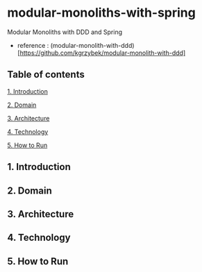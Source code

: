 # modular-monoliths-with-spring
Modular Monoliths with DDD and Spring

- reference : (modular-monolith-with-ddd)[https://github.com/kgrzybek/modular-monolith-with-ddd]

## Table of contents

[1. Introduction](#1-introduction)

[2. Domain](#2-domain)

[3. Architecture](#3-architecture)

[4. Technology](#4-technology)

[5. How to Run](#5-how-to-run)

## 1. Introduction

## 2. Domain

## 3. Architecture

## 4. Technology

## 5. How to Run
